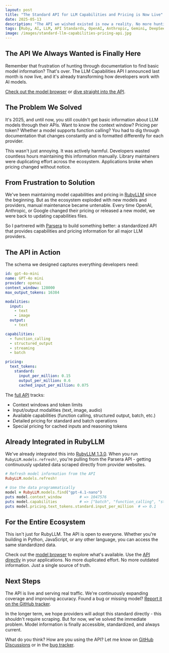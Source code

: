 ```yaml
---
layout: post
title: "The Standard API for LLM Capabilities and Pricing is Now Live"
date: 2025-05-13
description: "The API we wished existed is now a reality. No more hunting through docs for model information."
tags: [Ruby, AI, LLM, API Standards, OpenAI, Anthropic, Gemini, DeepSeek, Open Source, Parsera]
image: /images/standard-llm-capabilities-pricing-api.jpg
---
```


## The API We Always Wanted is Finally Here

Remember that frustration of hunting through documentation to find basic model information? That's over. The LLM Capabilities API I announced last month is now live, and it's already transforming how developers work with AI models.

[Check out the model browser](https://llmspecs.parsera.org/) or [dive straight into the API](http://api.parsera.org/v1/llm-specs).

## The Problem We Solved

It's 2025, and until now, you still couldn't get basic information about LLM models through their APIs. Want to know the context window? Pricing per token? Whether a model supports function calling? You had to dig through documentation that changes constantly and is formatted differently for each provider.

This wasn't just annoying. It was actively harmful. Developers wasted countless hours maintaining this information manually. Library maintainers were duplicating effort across the ecosystem. Applications broke when pricing changed without notice.

## From Frustration to Solution

We've been maintaining model capabilities and pricing in [RubyLLM][rubyllm] since the beginning. But as the ecosystem exploded with new models and providers, manual maintenance became untenable. Every time OpenAI, Anthropic, or Google changed their pricing or released a new model, we were back to updating capabilities files.

So I partnered with [Parsera][parsera] to build something better: a standardized API that provides capabilities and pricing information for all major LLM providers.

## The API in Action

The schema we designed captures everything developers need:

```yaml
id: gpt-4o-mini
name: GPT-4o mini
provider: openai
context_window: 128000
max_output_tokens: 16384

modalities:
  input:
    - text
    - image
  output:
    - text

capabilities:
  - function_calling
  - structured_output
  - streaming
  - batch

pricing:
  text_tokens:
    standard:
      input_per_million: 0.15
      output_per_million: 0.6
      cached_input_per_million: 0.075
```

The [full API](http://api.parsera.org/v1/llm-specs) tracks:
- Context windows and token limits
- Input/output modalities (text, image, audio)
- Available capabilities (function calling, structured output, batch, etc.)
- Detailed pricing for standard and batch operations
- Special pricing for cached inputs and reasoning tokens

## Already Integrated in RubyLLM

We've already integrated this into [RubyLLM 1.3.0][rubyllm-release]. When you run `RubyLLM.models.refresh!`, you're pulling from the Parsera API - getting continuously updated data scraped directly from provider websites.

```ruby
# Refresh model information from the API
RubyLLM.models.refresh!

# Use the data programmatically
model = RubyLLM.models.find("gpt-4.1-nano")
puts model.context_window        # => 1047576
puts model.capabilities          # => ["batch", "function_calling", "structured_output"]
puts model.pricing.text_tokens.standard.input_per_million  # => 0.1
```

## For the Entire Ecosystem

This isn't just for RubyLLM. The API is open to everyone. Whether you're building in Python, JavaScript, or any other language, you can access the same standardized data.

Check out the [model browser](https://llmspecs.parsera.org/) to explore what's available. Use the [API directly](http://api.parsera.org/v1/llm-specs) in your applications. No more duplicated effort. No more outdated information. Just a single source of truth.

## Next Steps

The API is live and serving real traffic. We're continuously expanding coverage and improving accuracy. Found a bug or missing model? [Report it on the GitHub tracker](https://github.com/parsera-labs/api-llm-specs/issues).

In the longer term, we hope providers will adopt this standard directly - this shouldn't require scraping. But for now, we've solved the immediate problem. Model information is finally accessible, standardized, and always current.

What do you think? How are you using the API? Let me know on [GitHub Discussions](https://github.com/crmne/ruby_llm/discussions) or in the [bug tracker](https://github.com/parsera-labs/api-llm-specs/issues).

[rubyllm]: https://rubyllm.com
[rubyllm-release]: /rubyllm-1-3
[parsera]: https://parsera.org